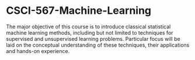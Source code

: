 # CSCI-567-Machine-Learning
The major objective of this course is to introduce classical statistical machine learning methods, including but not limited to techniques for supervised and unsupervised learning problems. Particular focus will be laid on the conceptual understanding of these techniques, their applications and hands-on experience.
